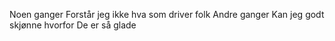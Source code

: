 Noen ganger
Forstår jeg ikke hva som driver folk
Andre ganger
Kan jeg godt skjønne hvorfor
De er så glade
